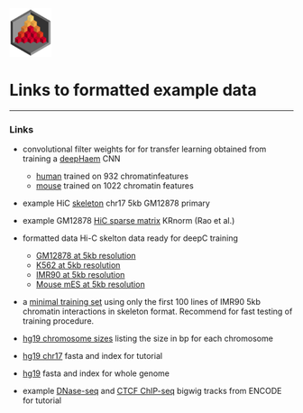 <img src="../docs/logo_1_transparent.png" width="75">

# Links to formatted example data


-------------------------------------------------------------------------------

### Links

* convolutional filter weights for for transfer learning obtained from training a [deepHaem](https://github.com/rschwess/deepHaem) CNN
  * [human](http://userweb.molbiol.ox.ac.uk/datashare/rschwess/deepC/data_links/saved_conv_weights_human_deepc_arch.npy.npz) trained on 932 chromatinfeatures
  * [mouse](http://userweb.molbiol.ox.ac.uk/datashare/rschwess/deepC/data_links/saved_conv_weights_mouse_deepc_arch.npy.npz) trained on 1022 chromatin features


* example HiC [skeleton](http://userweb.molbiol.ox.ac.uk/datashare/rschwess/deepC/data_links/example_skeleton_gm12878_5kb_chr17.bed) chr17 5kb GM12878 primary

* example GM12878 [HiC sparse matrix](http://userweb.molbiol.ox.ac.uk/datashare/rschwess/deepC/data_links/gm12878_primary_chr17_5kb.contacts.KRnorm.matrix.gz) KRnorm (Rao et al.)

* formatted data Hi-C skelton data ready for deepC training
  * [GM12878 at 5kb resolution](http://userweb.molbiol.ox.ac.uk/datashare/rschwess/deepC/data_links/data_GM12878_5kb_regression.txt.tar.gz)
  * [K562 at 5kb resolution](http://userweb.molbiol.ox.ac.uk/datashare/rschwess/deepC/data_links/data_K562_5kb_regression.txt.tar.gz)
  * [IMR90 at 5kb resolution](http://userweb.molbiol.ox.ac.uk/datashare/rschwess/deepC/data_links/data_IMR90_5kb_regression.txt.gz)
  * [Mouse mES at 5kb resolution](http://userweb.molbiol.ox.ac.uk/datashare/rschwess/deepC/data_links/data_mES_5kb_regression.txt.gz)


* a [minimal training set](http://userweb.molbiol.ox.ac.uk/datashare/rschwess/deepC/data_links/minimal_training_set_example_IMR90.txt.gz) using only the first 100 lines of IMR90 5kb chromatin interactions in skeleton format. Recommend for fast testing of training procedure.

* [hg19 chromosome sizes](http://userweb.molbiol.ox.ac.uk/datashare/rschwess/deepC/data_links/hg19_chrom_sizes.txt) listing the size in bp for each chromosome
* [hg19 chr17](http://userweb.molbiol.ox.ac.uk/datashare/rschwess/deepC/data_links/hg19_chr17_fasta_for_test.tar.gz) fasta and index for tutorial
* [hg19](http://userweb.molbiol.ox.ac.uk/datashare/rschwess/deepC/data_links/hg19_ref_genome.tar.gz) fasta and index for whole genome

* example [DNase-seq](http://userweb.molbiol.ox.ac.uk/datashare/rschwess/deepC/data_links/dnase_gm12878_encode_uw_merged_w50.bw) and [CTCF ChIP-seq](http://userweb.molbiol.ox.ac.uk/datashare/rschwess/deepC/data_links/ctcf_gm12878_encode_broad_merged_w50.bw) bigwig tracks from ENCODE for tutorial
